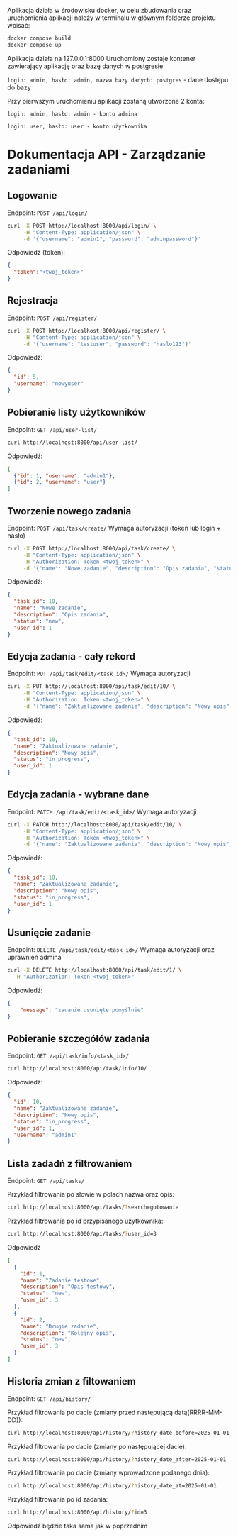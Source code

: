 Aplikacja działa w środowisku docker, w celu zbudowania oraz uruchomienia aplikacji należy w terminalu w głównym folderze projektu wpisać:

```bash
docker compose build
docker compose up
```

Aplikacja działa na 127.0.0.1:8000
Uruchomiony zostaje kontener zawierający aplikację oraz bazę danych w postgresie

  `login: admin, hasło: admin, nazwa bazy danych: postgres` - dane dostępu do bazy

Przy pierwszym uruchomieniu aplikacji zostaną utworzone 2 konta:

  `login: admin, hasło: admin - konto admina`
  
  `login: user, hasło: user - konto użytkownika`

# Dokumentacja API - Zarządzanie zadaniami

## Logowanie

Endpoint: `POST /api/login/`

```bash
curl -X POST http://localhost:8000/api/login/ \
     -H "Content-Type: application/json" \
     -d '{"username": "admin1", "password": "adminpassword"}'
```
Odpowiedź (token):
```json
{
  "token":"<twoj_token>"
}
```

## Rejestracja

Endpoint:  `POST /api/register/`

```bash
curl -X POST http://localhost:8000/api/register/ \
     -H "Content-Type: application/json" \
     -d '{"username": "testuser", "password": "haslo123"}'
```
Odpowiedź:
```json
{
  "id": 5,
  "username": "nowyuser"
}
```

## Pobieranie listy użytkowników

Endpoint: `GET /api/user-list/`
```bash
curl http://localhost:8000/api/user-list/
```
Odpowiedź:
```json
[
  {"id": 1, "username": "admin1"},
  {"id": 2, "username": "user"}
]
```

## Tworzenie nowego zadania

Endpoint: `POST /api/task/create/`
Wymaga autoryzacji (token lub login + hasło)

```bash
curl -X POST http://localhost:8000/api/task/create/ \
     -H "Content-Type: application/json" \
     -H "Authorization: Token <twoj_token>" \
     -d '{"name": "Nowe zadanie", "description": "Opis zadania", "status": "new", "user_id": 1}'
```
Odpowiedź:
```json
{
  "task_id": 10,
  "name": "Nowe zadanie",
  "description": "Opis zadania",
  "status": "new",
  "user_id": 1
}
```

## Edycja zadania - cały rekord

Endpoint: `PUT /api/task/edit/<task_id>/`
Wymaga autoryzacji

```bash
curl -X PUT http://localhost:8000/api/task/edit/10/ \
     -H "Content-Type: application/json" \
     -H "Authorization: Token <twoj_token>" \
     -d '{"name": "Zaktualizowane zadanie", "description": "Nowy opis", "status": "in_progress", "user_id": 1}'
```
Odpowiedź:
```json
{
  "task_id": 10,
  "name": "Zaktualizowane zadanie",
  "description": "Nowy opis",
  "status": "in_progress",
  "user_id": 1
}
```

## Edycja zadania - wybrane dane

Endpoint: `PATCH /api/task/edit/<task_id>/`
Wymaga autoryzacji

```bash
curl -X PATCH http://localhost:8000/api/task/edit/10/ \
     -H "Content-Type: application/json" \
     -H "Authorization: Token <twoj_token>" \
     -d '{"name": "Zaktualizowane zadanie", "description": "Nowy opis", "status": "in_progress", "user_id": 1}'
```
Odpowiedź:
```json
{
  "task_id": 10,
  "name": "Zaktualizowane zadanie",
  "description": "Nowy opis",
  "status": "in_progress",
  "user_id": 1
}
```

## Usunięcie zadanie

Endpoint: `DELETE /api/task/edit/<task_id>/`
Wymaga autoryzacji oraz uprawnień admina

```bash
curl -X DELETE http://localhost:8000/api/task/edit/1/ \
  -H "Authorization: Token <twoj_token>"
```
Odpowiedź:
```json
{
    "message": "zadanie usunięte pomyślnie"
}
```

## Pobieranie szczegółów zadania

Endpoint: `GET /api/task/info/<task_id>/`

```bash
curl http://localhost:8000/api/task/info/10/
```
Odpowiedź:
```json
{
  "id": 10,
  "name": "Zaktualizowane zadanie",
  "description": "Nowy opis",
  "status": "in_progress",
  "user_id": 1,
  "username": "admin1"
}
```

## Lista zadadń z filtrowaniem

Endpoint: `GET /api/tasks/`

Przykład filtrowania po słowie w polach nazwa oraz opis:
```bash
curl http://localhost:8000/api/tasks/?search=gotowanie
```
Przykład filtrowania po id przypisanego użytkownika:
```bash
curl http://localhost:8000/api/tasks/?user_id=3
```
Odpowiedź
```json
[
  {
    "id": 1,
    "name": "Zadanie testowe",
    "description": "Opis testowy",
    "status": "new",
    "user_id": 3
  },
  {
    "id": 2,
    "name": "Drugie zadanie",
    "description": "Kolejny opis",
    "status": "new",
    "user_id": 3
  }
]
```

## Historia zmian z filtowaniem

Endpoint: `GET /api/history/`

Przykład filtrowania po dacie (zmiany przed następującą datą(RRRR-MM-DD)):
```bash
curl http://localhost:8000/api/history/?history_date_before=2025-01-01
```

Przykład filtrowania po dacie (zmiany po następującej dacie):
```bash
curl http://localhost:8000/api/history/?history_date_after=2025-01-01
```

Przykład filtrowania po dacie (zmiany wprowadzone podanego dnia):
```bash
curl http://localhost:8000/api/history/?history_date_at=2025-01-01
```
Przykłąd filtrowania po id zadania:
```bash
curl http://localhost:8000/api/history/?id=3
```

Odpowiedź będzie taka sama jak w poprzednim

